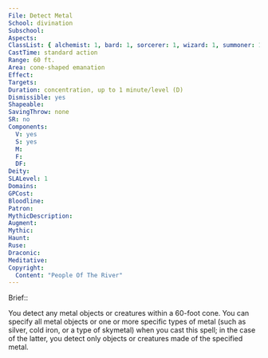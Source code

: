 ```yaml
---
File: Detect Metal
School: divination
Subschool: 
Aspects: 
ClassList: { alchemist: 1, bard: 1, sorcerer: 1, wizard: 1, summoner: 1, unchained summoner: 1 }
CastTime: standard action
Range: 60 ft.
Area: cone-shaped emanation
Effect: 
Targets: 
Duration: concentration, up to 1 minute/level (D)
Dismissible: yes
Shapeable: 
SavingThrow: none
SR: no
Components:
  V: yes
  S: yes
  M: 
  F: 
  DF: 
Deity: 
SLALevel: 1
Domains: 
GPCost: 
Bloodline: 
Patron: 
MythicDescription: 
Augment: 
Mythic: 
Haunt: 
Ruse: 
Draconic: 
Meditative: 
Copyright:
  Content: "People Of The River"
---
```

Brief:: 

You detect any metal objects or creatures within a 60-foot cone.  You can specify all metal objects or one or more specific types of metal (such as silver, cold iron, or a type of skymetal) when you cast this spell; in the case of the latter, you detect only objects or creatures made of the specified metal.
